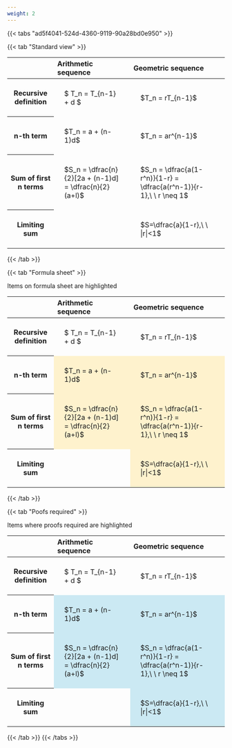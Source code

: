 ```yaml
---
weight: 2
---
```


{{< tabs "ad5f4041-524d-4360-9119-90a28bd0e950" >}}

{{< tab "Standard view" >}}

<style type="text/css">
#T_18b33 th.col_heading {
  text-align: left;
  font-size: 1em;
}
#T_18b33 td {
  text-align: left;
  font-size: 1em;
  padding: 1.5em;
}
</style>
<table id="T_18b33">
  <thead>
    <tr>
      <th class="blank level0" >&nbsp;</th>
      <th id="T_18b33_level0_col0" class="col_heading level0 col0" >Arithmetic sequence</th>
      <th id="T_18b33_level0_col1" class="col_heading level0 col1" >Geometric sequence</th>
    </tr>
  </thead>
  <tbody>
    <tr>
      <th id="T_18b33_level0_row0" class="row_heading level0 row0" >Recursive definition</th>
      <td id="T_18b33_row0_col0" class="data row0 col0" >$ T_n = T_{n-1} + d $</td>
      <td id="T_18b33_row0_col1" class="data row0 col1" >$T_n = rT_{n-1}$</td>
    </tr>
    <tr>
      <th id="T_18b33_level0_row1" class="row_heading level0 row1" >n-th term</th>
      <td id="T_18b33_row1_col0" class="data row1 col0" >$T_n = a + (n-1)d$</td>
      <td id="T_18b33_row1_col1" class="data row1 col1" >$T_n = ar^{n-1}$</td>
    </tr>
    <tr>
      <th id="T_18b33_level0_row2" class="row_heading level0 row2" >Sum of first n terms</th>
      <td id="T_18b33_row2_col0" class="data row2 col0" >$S_n = \dfrac{n}{2}[2a + (n-1)d] = \dfrac{n}{2}(a+l)$</td>
      <td id="T_18b33_row2_col1" class="data row2 col1" >$S_n = \dfrac{a(1-r^n)}{1-r} = \dfrac{a(r^n-1)}{r-1},\ \  r \neq 1$</td>
    </tr>
    <tr>
      <th id="T_18b33_level0_row3" class="row_heading level0 row3" >Limiting sum</th>
      <td id="T_18b33_row3_col0" class="data row3 col0" ></td>
      <td id="T_18b33_row3_col1" class="data row3 col1" >$S=\dfrac{a}{1-r},\ \ |r|<1$</td>
    </tr>
  </tbody>
</table>
{{< /tab >}}

{{< tab "Formula sheet" >}}

Items on formula sheet are highlighted 
<br>
<style type="text/css">
#T_7d242 th.col_heading {
  text-align: left;
  font-size: 1em;
}
#T_7d242 td {
  text-align: left;
  font-size: 1em;
  padding: 1.5em;
}
#T_7d242_row0_col0, #T_7d242_row0_col1, #T_7d242_row3_col0 {
  background-color: rgba(0,0,0,0);
}
#T_7d242_row1_col0, #T_7d242_row1_col1, #T_7d242_row2_col0, #T_7d242_row2_col1, #T_7d242_row3_col1 {
  background-color: rgba(255,194,10, 0.2);
}
</style>
<table id="T_7d242">
  <thead>
    <tr>
      <th class="blank level0" >&nbsp;</th>
      <th id="T_7d242_level0_col0" class="col_heading level0 col0" >Arithmetic sequence</th>
      <th id="T_7d242_level0_col1" class="col_heading level0 col1" >Geometric sequence</th>
    </tr>
  </thead>
  <tbody>
    <tr>
      <th id="T_7d242_level0_row0" class="row_heading level0 row0" >Recursive definition</th>
      <td id="T_7d242_row0_col0" class="data row0 col0" >$ T_n = T_{n-1} + d $</td>
      <td id="T_7d242_row0_col1" class="data row0 col1" >$T_n = rT_{n-1}$</td>
    </tr>
    <tr>
      <th id="T_7d242_level0_row1" class="row_heading level0 row1" >n-th term</th>
      <td id="T_7d242_row1_col0" class="data row1 col0" >$T_n = a + (n-1)d$</td>
      <td id="T_7d242_row1_col1" class="data row1 col1" >$T_n = ar^{n-1}$</td>
    </tr>
    <tr>
      <th id="T_7d242_level0_row2" class="row_heading level0 row2" >Sum of first n terms</th>
      <td id="T_7d242_row2_col0" class="data row2 col0" >$S_n = \dfrac{n}{2}[2a + (n-1)d] = \dfrac{n}{2}(a+l)$</td>
      <td id="T_7d242_row2_col1" class="data row2 col1" >$S_n = \dfrac{a(1-r^n)}{1-r} = \dfrac{a(r^n-1)}{r-1},\ \  r \neq 1$</td>
    </tr>
    <tr>
      <th id="T_7d242_level0_row3" class="row_heading level0 row3" >Limiting sum</th>
      <td id="T_7d242_row3_col0" class="data row3 col0" ></td>
      <td id="T_7d242_row3_col1" class="data row3 col1" >$S=\dfrac{a}{1-r},\ \ |r|<1$</td>
    </tr>
  </tbody>
</table>
{{< /tab >}}

{{< tab "Poofs required" >}}

Items where proofs required are highlighted 
<br>
<style type="text/css">
#T_2fa44 th.col_heading {
  text-align: left;
  font-size: 1em;
}
#T_2fa44 td {
  text-align: left;
  font-size: 1em;
  padding: 1.5em;
}
#T_2fa44_row0_col0, #T_2fa44_row0_col1, #T_2fa44_row3_col0 {
  background-color: rgba(0,0,0,0);
}
#T_2fa44_row1_col0, #T_2fa44_row1_col1, #T_2fa44_row2_col0, #T_2fa44_row2_col1, #T_2fa44_row3_col1 {
  background-color: rgba(0,150,200, 0.2);
}
</style>
<table id="T_2fa44">
  <thead>
    <tr>
      <th class="blank level0" >&nbsp;</th>
      <th id="T_2fa44_level0_col0" class="col_heading level0 col0" >Arithmetic sequence</th>
      <th id="T_2fa44_level0_col1" class="col_heading level0 col1" >Geometric sequence</th>
    </tr>
  </thead>
  <tbody>
    <tr>
      <th id="T_2fa44_level0_row0" class="row_heading level0 row0" >Recursive definition</th>
      <td id="T_2fa44_row0_col0" class="data row0 col0" >$ T_n = T_{n-1} + d $</td>
      <td id="T_2fa44_row0_col1" class="data row0 col1" >$T_n = rT_{n-1}$</td>
    </tr>
    <tr>
      <th id="T_2fa44_level0_row1" class="row_heading level0 row1" >n-th term</th>
      <td id="T_2fa44_row1_col0" class="data row1 col0" >$T_n = a + (n-1)d$</td>
      <td id="T_2fa44_row1_col1" class="data row1 col1" >$T_n = ar^{n-1}$</td>
    </tr>
    <tr>
      <th id="T_2fa44_level0_row2" class="row_heading level0 row2" >Sum of first n terms</th>
      <td id="T_2fa44_row2_col0" class="data row2 col0" >$S_n = \dfrac{n}{2}[2a + (n-1)d] = \dfrac{n}{2}(a+l)$</td>
      <td id="T_2fa44_row2_col1" class="data row2 col1" >$S_n = \dfrac{a(1-r^n)}{1-r} = \dfrac{a(r^n-1)}{r-1},\ \  r \neq 1$</td>
    </tr>
    <tr>
      <th id="T_2fa44_level0_row3" class="row_heading level0 row3" >Limiting sum</th>
      <td id="T_2fa44_row3_col0" class="data row3 col0" ></td>
      <td id="T_2fa44_row3_col1" class="data row3 col1" >$S=\dfrac{a}{1-r},\ \ |r|<1$</td>
    </tr>
  </tbody>
</table>
{{< /tab >}}
{{< /tabs >}}
